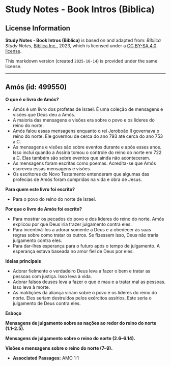 # Study Notes - Book Intros (Biblica)

## License Information

**Study Notes - Book Intros (Biblica)** is based on and adapted from: _Biblica Study Notes_, [Biblica Inc.](https://www.biblica.com/), 2023, which is licensed under a [CC BY-SA 4.0 license](https://creativecommons.org/licenses/by-sa/4.0/legalcode.en).

This markdown version (created `2025-10-14`) is provided under the same license.



--------------------------------

## Amós (id: 499550)

**O que é o livro de Amós?**

* Amós é um livro dos profetas de Israel. É uma coleção de mensagens e visões que Deus deu a Amós.
* A maioria das mensagens e visões era sobre o povo e os líderes do reino do norte.
* Amós falou essas mensagens enquanto o rei Jeroboão II governava o reino do norte. Ele governou de cerca do ano 793 até cerca do ano 753 a.C.
* As mensagens e visões são sobre eventos durante e após esses anos. Isso inclui quando a Assíria tomou o controle do reino do norte em 722 a.C. Elas também são sobre eventos que ainda não aconteceram.
* As mensagens foram escritas como poemas. Acredita\-se que Amós escreveu essas mensagens e visões.
* Os escritores do Novo Testamento entenderam que algumas das profecias de Amós foram cumpridas na vida e obra de Jesus.

**Para quem este livro foi escrito?**

* Para o povo do reino do norte de Israel.

**Por que o livro de Amós foi escrito?**

* Para mostrar os pecados do povo e dos líderes do reino do norte. Amós explicou por que Deus iria trazer julgamento contra eles.
* Para incentivá\-los a adorar somente a Deus e a obedecer às suas regras sobre como tratar os outros. Se fizessem isso, Deus não traria julgamento contra eles.
* Para dar\-lhes esperança para o futuro após o tempo de julgamento. A esperança estava baseada no amor fiel de Deus por eles.

**Ideias principais**

* Adorar fielmente o verdadeiro Deus leva a fazer o bem e tratar as pessoas com justiça. Isso leva à vida.
* Adorar falsos deuses leva a fazer o que é mau e a tratar mal as pessoas. Isso leva à morte.
* As maldições da aliança viriam sobre o povo e os líderes do reino do norte. Eles seriam destruídos pelos exércitos assírios. Este seria o julgamento de Deus contra eles.

**Esboço**

**Mensagens de julgamento sobre as nações ao redor do reino do norte (1\.1–2\.5\).**

**Mensagens de julgamento sobre o reino do norte (2\.6–6\.14\).**

**Visões e mensagens sobre o reino do norte (7–9\).**

* **Associated Passages:** AMO 1:1

